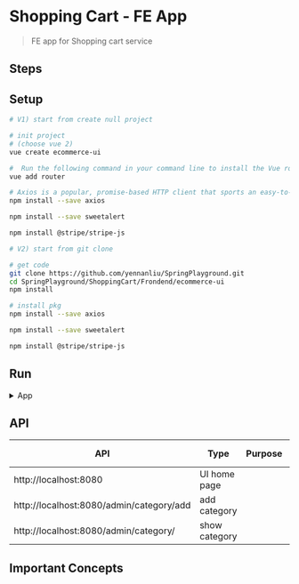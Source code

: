 # Shopping Cart - FE App
> FE app for Shopping cart service


## Steps


## Setup

```bash
# V1) start from create null project

# init project
# (choose vue 2)
vue create ecommerce-ui

#  Run the following command in your command line to install the Vue router in your system
vue add router

# Axios is a popular, promise-based HTTP client that sports an easy-to-use API and can be used in both the browser and Node
npm install --save axios

npm install --save sweetalert

npm install @stripe/stripe-js
```

```bash
# V2) start from git clone

# get code
git clone https://github.com/yennanliu/SpringPlayground.git
cd SpringPlayground/ShoppingCart/Frondend/ecommerce-ui
npm install

# install pkg
npm install --save axios

npm install --save sweetalert

npm install @stripe/stripe-js
```

## Run

<details>
<summary>App</summary>

```bash
#---------------------------
# Run FE app
#---------------------------

npm run serve
```

</details>

## API

| API | Type | Purpose | Example cmd | Comment|
| ----- | -------- | ---- | ----- | ---- |
| http://localhost:8080| UI home page | | |
| http://localhost:8080/admin/category/add |  add  category | | |
| http://localhost:8080/admin/category/ |  show  category | | |


## Important Concepts